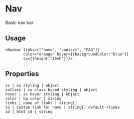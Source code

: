 # Nav

Basic nav bar

## Usage
```markup
<Navbar links={["home", "contact", "FAQ"]} 
        color="orange" hover={{backgroundColor:"blue"}} 
        sx={{height:"15vh"}}/>

```

## Properties
```properties
sx | sx styling | object
sxClass | sx class based styling | object
hover | sx hover styling | object
color | bg color | string
links | name of links | string[]
to | custom link for name | string[] default->links
id | html id | string
```
